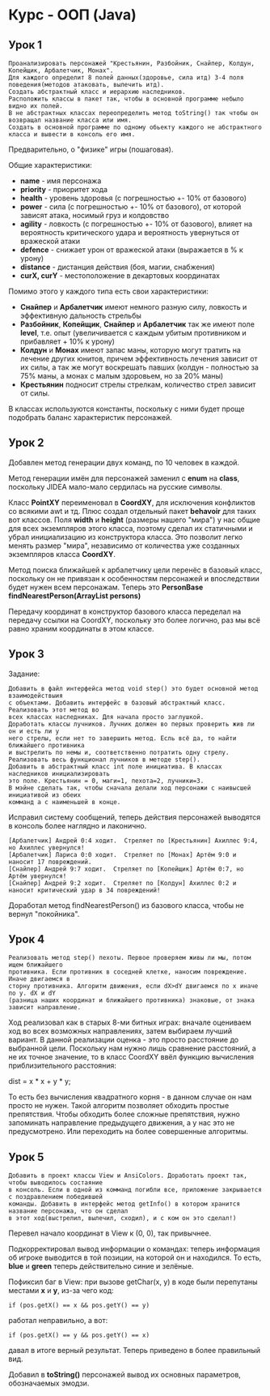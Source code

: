 # Курс - ООП (Java)

## Урок 1
```
Проанализировать персонажей "Крестьянин, Разбойник, Снайпер, Колдун, Копейщик, Арбалетчик, Монах".
Для каждого определит 8 полей данных(здоровье, сила итд) 3-4 поля поведения(методов атаковать, вылечить итд).
Создать абстрактный класс и иерархию наследников.
Расположить классы в пакет так, чтобы в основной программе небыло видно их полей.
В не абстрактных классах переопределить метод toString() так чтобы он возвращал название класса или имя.
Создать в основной программе по одному обьекту каждого не абстрактного класса и вывести в консоль его имя.
```

Предварительно, о "физике" игры (пошаговая).

Общие характеристики:
- **name** - имя персонажа
- **priority** - приоритет хода
- **health** - уровень здоровья (с погрешностью +- 10% от базового)
- **power** - сила (с погрешностью +- 10% от базового), от которой зависят атака, носимый груз и колдовство 
- **agility** - ловкость (с погрешностью +- 10% от базового), влияет на вероятность критического удара и вероятность увернуться от вражеской атаки
- **defence** - снижает урон от вражеской атаки (выражается в % к урону)
- **distance** - дистанция действия (боя, магии, снабжения)
- **curX, curY** - местоположение в декартовых координатах


Помимо этого у каждого типа есть свои характеристики:

- **Снайпер** и **Арбалетчик** имеют немного разную силу, ловкость и эффективную дальность стрельбы
- **Разбойник**, **Копейщик**, **Снайпер** и **Арбалетчик** так же имеют поле **level**, т.е. опыт (увеличивается с каждым убитым противником и прибавляет + 10% к урону)
- **Колдун** и **Монах** имеют запас маны, которую могут тратить на лечение других юнитов, причем эффективность лечения зависит от их силы, а так же могут воскрешать павших (колдун - полностью за 75% маны, а монах с малым здоровьем, но за 20% маны)
- **Крестьянин** подносит стрелы стрелкам, количество стрел зависит от силы.

В классах используются константы, поскольку с ними будет проще подобрать баланс характеристик персонажей.


## Урок 2
         
Добавлен метод генерации двух команд, по 10 человек в каждой.

Метод генерации имён для персонажей заменил с **enum** на **class**, поскольку
JIDEA мало-мало сердилась на русские символы.

Класс **PointXY** переименовал в **CoordXY**, для исключения конфликтов со всякими awt и тд. 
Плюс создал отдельный пакет **behavoir** для таких вот классов.
Поля **width** и **height** (размеры нашего "мира") у нас общие для всех экземпляров
этого класса, поэтому сделал их статичными и убрал инициализацию из
конструктора класса. Это позволит легко менять размер "мира", 
независимо от количества уже созданных экземпляров класса **CoordXY**.

Метод поиска ближайшей к арбалетчику цели перенёс в базовый класс, поскольку он 
не привязан к особенностям персонажей и впоследствии будет нужен всем персонажам. 
Теперь это **PersonBase findNearestPerson(ArrayList<PersonBase> persons)**

Передачу координат в конструктор базового класса переделал на передачу ссылки на CoordXY, 
поскольку это более логично, раз мы всё равно храним координаты в этом классе.
             

## Урок 3

Задание:

```
Добавить в файл интерфейса метод void step() это будет основной метод взаимодействыия 
с объектами. Добавить интерфейс в базовый абстрактный класс. Реализовать этот метод во 
всех классах наследниках. Для начала просто заглушкой.
Доработать классы лучников. Лучник должен во первых проверить жив ли он и есть ли у 
него стрелы, если нет то завершить метод. Есль всё да, то найти ближайшего противника 
и выстрелить по немы и, соответственно потратить одну стрелу. 
Реализовать весь функционал лучников в методе step().
Добавить в абстрактный класс int поле инициатива. В классах наследников инициализировать 
это поле. Крестьянин = 0, маги=1, пехота=2, лучники=3. 
В мэйне сделать так, чтобы сначала делали ход персонажи с наивысшей инициативой из обеих 
комманд а с наименьшей в конце.
```

Исправил систему сообщений, теперь действия персонажей выводятся в консоль более наглядно и лаконично.
```shell
[Арбалетчик] Андрей 0:4 ходит.  Стреляет по [Крестьянин] Ахиллес 9:4, но Ахиллес увернулся!
[Арбалетчик] Лариса 0:0 ходит.  Стреляет по [Монах] Артём 9:0 и наносит 17 повреждений.
[Снайпер] Андрей 9:7 ходит.  Стреляет по [Копейщик] Артём 0:7, но Артём увернулся!
[Снайпер] Андрей 9:2 ходит.  Стреляет по [Колдун] Ахиллес 0:2 и наносит критический удар в 34 повреждений!
```

Доработал метод findNearestPerson() из базового класса, чтобы не вернул "покойника".


## Урок 4
```
Реализовать метод step() пехоты. Первое проверяем живы ли мы, потом ищем ближайшего 
противника. Если противник в соседней клетке, наносим повреждение. Иначе двигаемся в 
сторну противника. Алгоритм движения, если dX>dY двигаемся по x иначе по y. dX и dY 
(разница наших координат и ближайшего противника) знаковые, от знака зависит направление.
```

Ход реализовал как в старых 8-ми битных играх: вначале оцениваем ход во всех возможных направлениях, 
затем выбираем лучший вариант. В данной реализации оценка - это просто расстояние до выбранной цели.
Поскольку нам нужно лишь сравнение расстояний, а не их точное значение, то в класс CoordXY ввёл функцию
вычисления приблизительного расстояния:

dist = x * x + y * y;

То есть без вычисления квадратного корня - в данном случае он нам просто не нужен. 
Такой алгоритм позволяет обходить простые препятствия. Чтобы обходить более сложные препятствия, 
нужно запоминать направление предыдущего движения, а у нас это не предусмотрено. 
Или переходить на более совершенные алгоритмы.


## Урок 5
```
Добавить в проект классы View и AnsiColors. Доработать проект так, чтобы выводилось состаяние 
в консоль. Если в одной из комманд погибли все, приложение закрывается с поздравлением победившей 
команды. Добавить в интерфейс метод getInfo() в котором хранится название персонажа, что он сделал 
в этот ход(выстрелил, вылечил, сходил), и с ком он это сделал!)
```

Перевел начало координат в View к (0, 0), так привычнее.

Подкорректировал вывод информации о командах: теперь информация об игроке выводится в той позиции, на которой он и находился. 
То есть, **blue** и **green** теперь действительно синие и зелёные.

Пофиксил баг в View: при вызове getChar(x, y) в коде были перепутаны 
местами **x** и **y**, из-за чего код:
```
if (pos.getX() == x && pos.getY() == y)
```
работал неправильно, а вот:
```
if (pos.getX() == y && pos.getY() == x)
```
давал в итоге верный результат. Теперь приведено в более правильный вид.

Добавил в **toString()** персонажей вывод их основных параметров, обозначаемых эмодзи.

